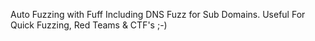 Auto Fuzzing with Fuff Including DNS Fuzz for Sub Domains.
Useful For Quick Fuzzing, Red Teams & CTF's ;-)
